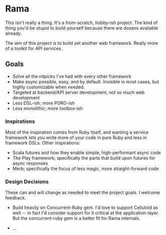 # Rama #

This isn't really a thing. It's a from-scratch, hobby-ish project. The kind of thing you'd
be stupid to build yourself because there are dozens available already.

The aim of this project is to build yet another web framework. Really more of a toolkit for API services. 

## Goals ##

 * Solve all the nitpicks I've had with every other framework
 * Make async possible, easy, and by default. Invisible in most cases, but highly customizable
   when needed.
 * Targeted at backend/API server development, not so much web development
 * Less DSL-ish; more PORO-ish
 * Less monolithic; more toolbox-ish

 
### Inspirations ###

Most of the inspiration comes from Ruby itself, and wanting a service framework lets you write
more of your code in pure Ruby and less in framework DSLs. Other inspirations:
 
  * Scala futures and how they enable simple, high-performant async code
  * The Play framework; specifically the parts that build upon futures for async responses
  * Merb; specifically the focus of less magic, more straight-forward code
 
 
### Design Decisions ###

These can and will change as needed to meet the project goals. I welcome feedback.
 
 * Build heavily on Concurrent-Ruby gem. I'd love to support Celluloid as well -- in fact I'd consider support for it
   critical at the application-layer. But the concurrent-ruby gem is a better fit for Rama internals.
   
 * ...